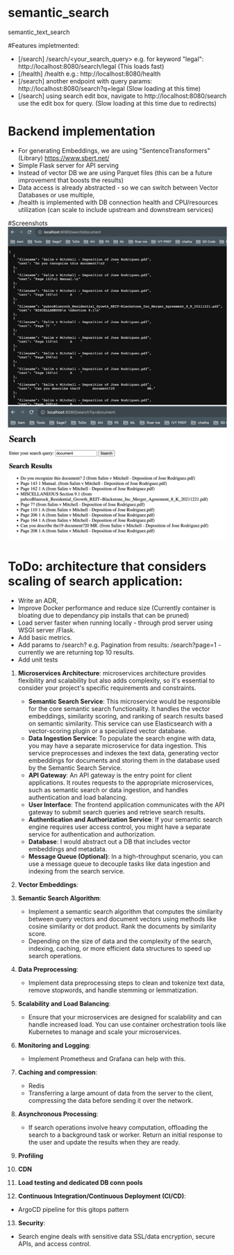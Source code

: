 # semantic_search
semantic_text_search

#Features impletmented:

* [/search] /search/<your_search_query> e.g. for keyword "legal": http://localhost:8080/search/legal  (This loads fast)
* [/health] /health e.g.: http://localhost:8080/health 
* [/search] another endpoint with query params: http://localhost:8080/search?q=legal (Slow loading at this time)
* [/search] using search edit box, navigate to http://localhost:8080/search  use the edit box for query. (Slow loading at this time due to redirects)

# Backend implementation 
* For generating Embeddings, we are using "SentenceTransformers" (Library) https://www.sbert.net/
* Simple Flask server for API serving
* Instead of vector DB we are using Parquet files (this can be a future improvement that boosts the results)
* Data access is already abstracted - so we can switch between Vector Databases or use multiple,
* /health is implemented with DB connection health and CPU/resources utilization (can scale to include upstream and downstream services) 

#Screenshots
![Search_API](/res/assets/Search_API.png)
![Search_box](/res/assets/Search_box.png)

# ToDo: architecture that considers scaling of search application:
* Write an ADR, 
* Improve Docker performance and reduce size (Currently container is bloating due to dependancy pip installs that can be pruned)
* Load server faster when running locally - through  prod server using WSGI server /Flask.
* Add basic metrics.
* Add params to /search? e.g. Pagination from results: /search?page=1 - currently we are returning top 10 results.
* Add unit tests


1. **Microservices Architecture**: microservices architecture provides flexibility and scalability but also adds complexity, so it's essential to consider your project's specific requirements and constraints.
   - **Semantic Search Service**: This microservice would be responsible for the core semantic search functionality. It handles the vector embeddings, similarity scoring, and ranking of search results based on semantic similarity. This service can use Elasticsearch with a vector-scoring plugin or a specialized vector database.
   - **Data Ingestion Service**: To populate the search engine with data, you may have a separate microservice for data ingestion. This service preprocesses and indexes the text data, generating vector embeddings for documents and storing them in the database used by the Semantic Search Service.
   - **API Gateway**: An API gateway is the entry point for client applications. It routes requests to the appropriate microservices, such as semantic search or data ingestion, and handles authentication and load balancing.
   - **User Interface**: The frontend application communicates with the API gateway to submit search queries and retrieve search results.
   - **Authentication and Authorization Service**: If your semantic search engine requires user access control, you might have a separate service for authentication and authorization.
   - **Database**: I would abstract out a DB that includes vector embeddings and metadata.
   - **Message Queue (Optional)**: In a high-throughput scenario, you can use a message queue to decouple tasks like data ingestion and indexing from the search service.

2. **Vector Embeddings**:
3. **Semantic Search Algorithm**:
   - Implement a semantic search algorithm that computes the similarity between query vectors and document vectors using methods like cosine similarity or dot product. Rank the documents by similarity score.
   - Depending on the size of data and the complexity of the search, indexing, caching, or more efficient data structures to speed up search operations.

4. **Data Preprocessing**:
   - Implement data preprocessing steps to clean and tokenize text data, remove stopwords, and handle stemming or lemmatization.

5. **Scalability and Load Balancing**:
   - Ensure that your microservices are designed for scalability and can handle increased load. You can use container orchestration tools like Kubernetes to manage and scale your microservices.

6. **Monitoring and Logging**:
   - Implement Prometheus and Grafana can help with this.

7. **Caching  and compression**:
   - Redis
   - Transferring a large amount of data from the server to the client,  compressing the data before sending it over the network.

8. **Asynchronous Processing**: 
   - If search operations involve heavy computation, offloading the search to a background task or worker. Return an initial response to the user and update the results when they are ready.

9. **Profiling**
10. **CDN**
11. **Load testing and dedicated DB conn pools**
12. **Continuous Integration/Continuous Deployment (CI/CD)**:
   - ArgoCD pipeline for this gitops pattern
13. **Security**:
   - Search engine deals with sensitive data SSL/data encryption, secure APIs, and access control.

